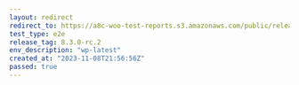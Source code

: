 ```yaml
---
layout: redirect
redirect_to: https://a8c-woo-test-reports.s3.amazonaws.com/public/release/8.3.0-rc.2/wp-latest/e2e/index.html
test_type: e2e
release_tag: 8.3.0-rc.2
env_description: "wp-latest"
created_at: "2023-11-08T21:56:56Z"
passed: true
---
```

